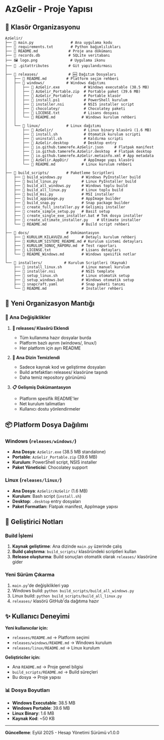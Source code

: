 # AzGelir - Proje Yapısı

## 📁 Klasör Organizasyonu

```
AzGelir/
├── 📄 main.py                 # Ana uygulama kodu
├── 📄 requirements.txt        # Python bağımlılıkları
├── 📄 README.md              # Proje ana dökümanı
├── 📄 records.db             # SQLite veritabanı
├── 🖼️ logo.png               # Uygulama ikonu
├── 📄 .gitattributes         # Git yapılandırması
│
├── 📁 releases/              # 🆕 Dağıtım Dosyaları
│   ├── 📄 README.md         # Platform seçim rehberi
│   ├── 📁 windows/          # Windows dağıtımı
│   │   ├── 📄 AzGelir.exe           # Windows executable (38.5 MB)
│   │   ├── 📄 AzGelir_Portable.zip  # Portable paket (39.6 MB)
│   │   ├── 📁 AzGelir_Portable/     # Portable klasör
│   │   ├── 📄 install.ps1           # PowerShell kurulum
│   │   ├── 📄 installer.nsi         # NSIS installer script
│   │   ├── 📁 chocolatey/           # Chocolatey paketi
│   │   ├── 📄 LICENSE.txt           # Lisans dosyası
│   │   └── 📄 README.md            # Windows kurulum rehberi
│   │
│   └── 📁 linux/            # Linux dağıtımı
│       ├── 📁 AzGelir/              # Linux binary klasörü (1.6 MB)
│       ├── 📄 install.sh            # Otomatik kurulum scripti
│       ├── 📄 uninstall.sh          # Kaldırma scripti
│       ├── 📄 AzGelir.desktop       # Desktop entry
│       ├── 📄 io.github.tamerefe.AzGelir.json     # Flatpak manifest
│       ├── 📄 io.github.tamerefe.AzGelir.desktop  # Flatpak desktop
│       ├── 📄 io.github.tamerefe.AzGelir.metainfo.xml # App metadata
│       ├── 📁 AzGelir.AppDir/       # AppImage yapı klasörü
│       └── 📄 README.md            # Linux kurulum rehberi
│
├── 📁 build_scripts/        # Paketleme Scriptleri
│   ├── 📄 build_windows.py         # Windows PyInstaller build
│   ├── 📄 build_linux.py           # Linux PyInstaller build
│   ├── 📄 build_all_windows.py     # Windows toplu build
│   ├── 📄 build_all_linux.py       # Linux toplu build
│   ├── 📄 build_msi.py             # MSI installer
│   ├── 📄 build_appimage.py        # AppImage builder
│   ├── 📄 build_snap.py            # Snap package builder
│   ├── 📄 create_full_installer.py # Gelişmiş installer
│   ├── 📄 create_simple_setup.py   # Basit setup
│   ├── 📄 create_single_exe_installer.bat # Tek dosya installer
│   ├── 📄 create_ultimate_installer.py    # Ultimate installer
│   └── 📄 README.md                # Build script rehberi
│
├── 📁 docs/                 # Dokümantasyon
│   ├── 📄 KURULUM_KILAVUZU.md      # Detaylı kurulum rehberi
│   ├── 📄 KURULUM_SISTEMI_README.md # Kurulum sistemi detayları
│   ├── 📄 KURULUM_SONUÇ_RAPORU.md  # Test raporları
│   ├── 📄 LICENSE.txt              # Lisans detayları
│   └── 📄 README_Windows.md        # Windows spesifik notlar
│
└── 📁 installers/          # Kurulum Scriptleri (Kaynak)
    ├── 📄 install_linux.sh         # Linux manuel kurulum
    ├── 📄 installer.nsi            # NSIS template
    ├── 📄 setup_linux.sh           # Linux otomatik setup
    ├── 📄 setup_windows.bat        # Windows otomatik setup
    ├── 📄 snapcraft.yaml           # Snap paketi tanımı
    └── 📄 README.md                # Installer rehberi
```

## 🎯 Yeni Organizasyon Mantığı

### 🔄 Ana Değişiklikler

1. **📁 releases/ Klasörü Eklendi**
   - Tüm kullanıma hazır dosyalar burda
   - Platform bazlı ayrım (windows/, linux/)
   - Her platform için ayrı README

2. **🧹 Ana Dizin Temizlendi**
   - Sadece kaynak kod ve geliştirme dosyaları
   - Build artefaktları releases/ klasörüne taşındı
   - Daha temiz repository görünümü

3. **📋 Gelişmiş Dokümantasyon**
   - Platform spesifik README'ler
   - Net kurulum talimatları
   - Kullanıcı dostu yönlendirmeler

## 📦 Platform Dosya Dağılımı

### Windows (`releases/windows/`)
- **Ana Dosya**: `AzGelir.exe` (38.5 MB standalone)
- **Portable**: `AzGelir_Portable.zip` (39.6 MB)
- **Kurulum**: PowerShell script, NSIS installer
- **Paket Yöneticisi**: Chocolatey support

### Linux (`releases/linux/`)
- **Ana Dosya**: `AzGelir/AzGelir` (1.6 MB)
- **Kurulum**: Bash script (`install.sh`)
- **Desktop**: `.desktop` entry dosyaları
- **Paket Formatları**: Flatpak manifest, AppImage yapısı

## 🔧 Geliştirici Notları

### Build İşlemi
1. **Kaynak geliştirme**: Ana dizinde `main.py` üzerinde çalış
2. **Build çalıştırma**: `build_scripts/` klasöründeki scriptleri kullan
3. **Release oluşturma**: Build sonuçları otomatik olarak `releases/` klasörüne gider

### Yeni Sürüm Çıkarma
1. `main.py`'de değişiklikleri yap
2. Windows build: `python build_scripts/build_all_windows.py`
3. Linux build: `python build_scripts/build_all_linux.py`
4. `releases/` klasörü GitHub'da dağıtıma hazır

## ✨ Kullanıcı Deneyimi

**Yeni kullanıcılar için:**
- `releases/README.md` → Platform seçimi
- `releases/windows/README.md` → Windows kurulum
- `releases/linux/README.md` → Linux kurulum

**Geliştiriciler için:**
- Ana `README.md` → Proje genel bilgisi
- `build_scripts/README.md` → Build süreçleri
- Bu dosya → Proje yapısı

### 📊 Dosya Boyutları
- **Windows Executable**: 38.5 MB
- **Windows Portable**: 39.6 MB  
- **Linux Binary**: 1.6 MB
- **Kaynak Kod**: ~50 KB

---
**Güncelleme**: Eylül 2025 - Hesap Yönetimi Sürümü v1.0.0